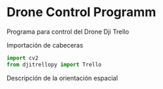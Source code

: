 # Drone Control Programm

Programa para control del Drone Dji Trello 


Importación de cabeceras
```python
import cv2
from djitrellopy import Trello
```

Descripción de la orientación espacial



